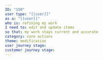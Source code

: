 ```yaml
---
ID: "150"
user type: "[[user]]"
as a: "[[user]]"
who is: refining my work
I need to: edit and update items
so that: my work stays current and accurate
category: core actions
theme: modification
user journey stage:
customer journey stage:
---
```

